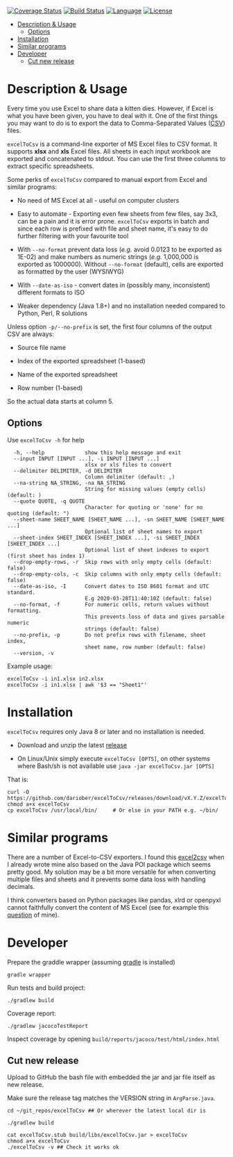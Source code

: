 [![Coverage Status](https://codecov.io/gh/dariober/excelToCsv/branch/master/graph/badge.svg)](https://codecov.io/gh/dariober/excelToCsv/branch/master)
[![Build Status](https://travis-ci.com/dariober/excelToCsv.svg?branch=master)](https://travis-ci.com/dariober/excelToCsv)
[![Language](http://img.shields.io/badge/language-java-brightgreen.svg)](https://www.java.com/)
[![License](http://img.shields.io/badge/license-MIT-blue.svg)](https://github.com/dariober/excelToCsv)

<!-- vim-markdown-toc GFM -->

* [Description & Usage](#description--usage)
    * [Options](#options)
* [Installation](#installation)
* [Similar programs](#similar-programs)
* [Developer](#developer)
    * [Cut new release](#cut-new-release)

<!-- vim-markdown-toc -->

Description & Usage
===========

Every time you use Excel to share data a kitten dies. However, if Excel is what
you have been given, you have to deal with it. One of the first things you
may want to do is to export the data to Comma-Separated Values
([CSV](https://en.wikipedia.org/wiki/Comma-separated_values)) files.

`excelToCsv` is a command-line exporter of MS Excel files to CSV format. It
supports **xlsx** and **xls** Excel files. All sheets in each input workbook are
exported and concatenated to stdout. You can use the first three columns to
extract specific spreadsheets.

Some perks of `excelToCsv` compared to manual export from Excel and similar
programs:

* No need of MS Excel at all - useful on computer clusters

* Easy to automate - Exporting even few sheets from few files, say 3x3, can be
  a pain and it is error prone. `excelToCsv` exports in batch and
  since each row is prefixed with file and sheet name, it's easy to do further
  filtering with your favourite tool

* With `--no-format` prevent data loss (*e.g.* avoid 0.0123 to be exported as
  1E-02) and make numbers as numeric strings (*e.g.* 1,000,000 is exported as
  1000000). Without `--no-format` (default), cells are exported as formatted by
  the user (WYSIWYG)

* With `--date-as-iso` - convert dates in (possibly many, inconsistent) different
  formats to ISO

* Weaker dependency (Java 1.8+) and no installation needed compared to Python,
  Perl, R solutions 

Unless option `-p/--no-prefix` is set, the first four columns of the output CSV
are always:

* Source file name

* Index of the exported spreadsheet (1-based)

* Name of the exported spreadsheet

* Row number (1-based)

So the actual data starts at column 5.

Options
-------

Use `excelToCsv -h` for help

```
  -h, --help             show this help message and exit
  --input INPUT [INPUT ...], -i INPUT [INPUT ...]
                         xlsx or xls files to convert
  --delimiter DELIMITER, -d DELIMITER
                         Column delimiter (default: ,)
  --na-string NA_STRING, -na NA_STRING
                         String for missing values (empty cells) (default: )
  --quote QUOTE, -q QUOTE
                         Character for quoting or 'none' for no quoting (default: ")
  --sheet-name SHEET_NAME [SHEET_NAME ...], -sn SHEET_NAME [SHEET_NAME ...]
                         Optional list of sheet names to export
  --sheet-index SHEET_INDEX [SHEET_INDEX ...], -si SHEET_INDEX [SHEET_INDEX ...]
                         Optional list of sheet indexes to export (first sheet has index 1)
  --drop-empty-rows, -r  Skip rows with only empty cells (default: false)
  --drop-empty-cols, -c  Skip columns with only empty cells (default: false)
  --date-as-iso, -I      Convert dates to ISO 8601 format and UTC standard.
                         E.g 2020-03-28T11:40:10Z (default: false)
  --no-format, -f        For numeric cells, return values without formatting.
                         This prevents loss of data and gives parsable numeric
                         strings (default: false)
  --no-prefix, -p        Do not prefix rows with filename, sheet index,
                         sheet name, row number (default: false)
  --version, -v
```

Example usage:

```
excelToCsv -i in1.xlsx in2.xlsx
excelToCsv -i in1.xlsx | awk '$3 == "Sheet1"'
```

Installation
============

`excelToCsv` requires only Java 8 or later and no installation is needed. 

* Download and unzip the latest [release](https://github.com/dariober/excelToCsv/releases/) 

* On Linux/Unix simply execute `excelToCsv [OPTS]`, on other systems where
  Bash/sh is not available use `java -jar excelToCsv.jar [OPTS]`

That is:

```
curl -O https://github.com/dariober/excelToCsv/releases/download/vX.Y.Z/excelToCsv
chmod a+x excelToCsv
cp excelToCsv /usr/local/bin/     # Or else in your PATH e.g. ~/bin/
```

Similar programs
================

There are a number of Excel-to-CSV exporters. I found this
[excel2csv](https://github.com/informationsea/excel2csv) when I already wrote
mine also based on the Java POI package which seems pretty good. My solution
may be a bit more versatile for when converting multiple files and
sheets and it prevents some data loss with handling decimals.

I think converters based on Python packages like pandas, xlrd or openpyxl
cannot faithfully convert the content of MS Excel (see for example this
[question](https://stackoverflow.com/questions/60802014/how-to-consistently-handle-excel-boolean-with-pandas)
of mine).

Developer
=========

Prepare the graddle wrapper (assuming
[gradle](https://github.com/gradle/gradle) is installed)

```
gradle wrapper
```

Run tests and build project:

```
./gradlew build
```

Coverage report:

```
./gradlew jacocoTestReport
```

Inspect coverage by opening `build/reports/jacoco/test/html/index.html`

Cut new release
---------------

Upload to GitHub the bash file with embedded the jar and jar file itself as new
release. 

Make sure the release tag matches the VERSION string in `ArgParse.java`.

```
cd ~/git_repos/excelToCsv ## Or wherever the latest local dir is

./gradlew build

cat excelToCsv.stub build/libs/excelToCsv.jar > excelToCsv
chmod a+x excelToCsv
./excelToCsv -v ## Check it works ok
```
